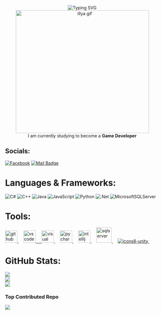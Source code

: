 <div align="center">
  <img src="https://readme-typing-svg.herokuapp.com?font=Fira+Code&pause=1000&color=F700F6&background=000000&center=true&vCenter=true&width=435&lines=Hello!+I'm+Kiet+👋" alt="Typing SVG"/><br>
  <img src="https://github.com/user-attachments/assets/6856c587-38ef-4d4c-8cd6-d40524b8b7bd" alt="illya gif" height="400" width="435"/> <br>
  I am currently studying to become a <b>Game Developer</b>
</div>

## Socials:
[![Facebook](https://img.shields.io/badge/Facebook-%231877F2.svg?logo=Facebook&logoColor=white)](https://facebook.com/https://www.facebook.com/tuankietdang1223) 
[![Mail Badge](https://img.shields.io/badge/-gmail-c14438?style=flat&logo=Gmail&logoColor=white&link=mailto:eryajf@163.com)](mailto:dkiet27@gmail.com)

# Languages & Frameworks:
![C#](https://img.shields.io/badge/c%23-%23239120.svg?style=for-the-badge&logo=csharp&logoColor=white) ![C++](https://img.shields.io/badge/c++-%2300599C.svg?style=for-the-badge&logo=c%2B%2B&logoColor=white) ![Java](https://img.shields.io/badge/java-%23ED8B00.svg?style=for-the-badge&logo=openjdk&logoColor=white) ![JavaScript](https://img.shields.io/badge/javascript-%23323330.svg?style=for-the-badge&logo=javascript&logoColor=%23F7DF1E) ![Python](https://img.shields.io/badge/python-3670A0?style=for-the-badge&logo=python&logoColor=ffdd54) ![.Net](https://img.shields.io/badge/.NET-5C2D91?style=for-the-badge&logo=.net&logoColor=white) ![MicrosoftSQLServer](https://img.shields.io/badge/Microsoft%20SQL%20Server-CC2927?style=for-the-badge&logo=microsoft%20sql%20server&logoColor=white)

# Tools:
<a href="https://github.com" target="_blank"> <img src="https://cdn.jsdelivr.net/gh/devicons/devicon/icons/github/github-original.svg" alt="github" width="40" height="40"/> </a> &nbsp;&nbsp;&nbsp; 
<a href="https://code.visualstudio.com/" target="_blank"> <img src="https://cdn.jsdelivr.net/gh/devicons/devicon/icons/vscode/vscode-original.svg" alt="vscode" width="40" height="40"/> &nbsp;&nbsp;&nbsp; 
<a href="https://visualstudio.microsoft.com" target="_blank"> <img src="https://www.svgrepo.com/show/354520/visual-studio.svg" width="40" height="40" alt="visual studio"/> </a> &nbsp;&nbsp;&nbsp; 
<a href="https://postman.com" target="_blank" rel="noreferrer"> <img src="https://cdn.jsdelivr.net/gh/devicons/devicon/icons/pycharm/pycharm-original.svg" alt="pycharm" width="40" height="40"/> </a> &nbsp;&nbsp;&nbsp; 
<a href="https://www.jetbrains.com/idea/" target="_blank"> <img src="https://www.svgrepo.com/show/353906/intellij-idea.svg" width="40" height="40" alt="intellij"/> </a> &nbsp;&nbsp;&nbsp; 
<a href="https://www.microsoft.com/en-us/sql-server/" target="_blank"> <img src="https://www.svgrepo.com/show/303229/microsoft-sql-server-logo.svg" width="50" height="50" alt="sqlserver"/> </a> &nbsp;&nbsp;&nbsp; 
<a href="https://unity.com" target="_blank"> ![icons8-unity](https://github.com/user-attachments/assets/5eafc468-cd7b-4c2d-8ec2-f8f2eccc0f2b) </a> &nbsp;&nbsp;&nbsp; 

# GitHub Stats:
![](https://github-readme-stats.vercel.app/api?username=tuankietdang52&theme=tokyonight&hide_border=false&include_all_commits=true&count_private=true)<br/>
![](https://github-readme-streak-stats.herokuapp.com/?user=tuankietdang52&theme=tokyonight&hide_border=false)<br/>
![](https://github-readme-stats.vercel.app/api/top-langs/?username=tuankietdang52&theme=tokyonight&hide_border=false&include_all_commits=true&count_private=true&layout=compact)

### Top Contributed Repo
![](https://github-contributor-stats.vercel.app/api?username=tuankietdang52&limit=5&theme=tokyonight&combine_all_yearly_contributions=true)
